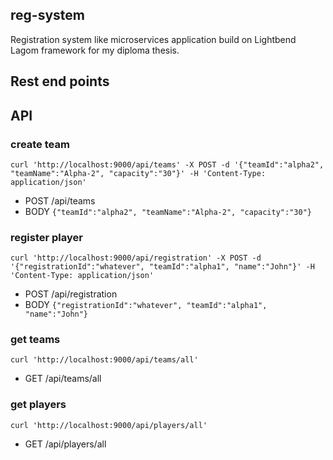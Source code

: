 reg-system
-------------------------

Registration system like microservices application build on Lightbend Lagom framework for my diploma thesis.

## Rest end points

## API

### create team

`curl 'http://localhost:9000/api/teams' -X POST -d '{"teamId":"alpha2", "teamName":"Alpha-2", "capacity":"30"}' -H 'Content-Type: application/json'`
+ POST /api/teams
+ BODY `{"teamId":"alpha2", "teamName":"Alpha-2", "capacity":"30"}`

### register player

`curl 'http://localhost:9000/api/registration' -X POST -d '{"registrationId":"whatever", "teamId":"alpha1", "name":"John"}' -H 'Content-Type: application/json'`
+ POST /api/registration
+ BODY `{"registrationId":"whatever", "teamId":"alpha1", "name":"John"}`

### get teams
`curl 'http://localhost:9000/api/teams/all'`

+ GET /api/teams/all

### get players

`curl 'http://localhost:9000/api/players/all'`

+ GET /api/players/all